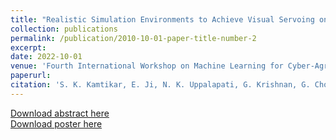 ```yaml
---
title: "Realistic Simulation Environments to Achieve Visual Servoing on Soft Continuum Arms in Constrained Environments"
collection: publications
permalink: /publication/2010-10-01-paper-title-number-2
excerpt: 
date: 2022-10-01
venue: 'Fourth International Workshop on Machine Learning for Cyber-Agricultural Systems (MLCAS)'
paperurl: 
citation: 'S. K. Kamtikar, E. Ji, N. K. Uppalapati, G. Krishnan, G. Chowdhary. Realistic Simulation Environments to Achieve Visual Servoing on Soft Continuum Arms in Constrained Environments. Fourth International Workshop on Machine Learning for Cyber-Agricultural Systems (MLCAS).'
---
```

  
[Download abstract here](https://ericji150.github.io/ericji.github.io/files/MLCAS2022-Abstract.pdf)  
[Download poster here](https://ericji150.github.io/ericji.github.io/files/MLCAS2022-Poster.pdf)  